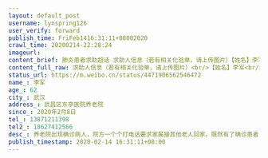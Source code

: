 ```yaml
---
layout: default_post
username: lynspring126
user_verify: forward
publish_time: FriFeb1416:31:11+08002020
crawl_time: 20200214-22:28:24
imageurl: 
content_brief: 肺炎患者求助超话 求助人信息（若有相关化验单，请上传图片）【姓名】李军【年龄】62【所在城市】武汉【所在小区、社区】武昌区东亭医院养老院【患病时间】2020年2月8日【联系方式】13871211398【其他紧急联系人】18627412566【病情描述】 养老院出现确诊病人，院方一个个打电话要求家属接 ...全文
content_full_raw: 求助人信息（若有相关化验单，请上传图片）<br/>【姓名】李军<br/>【年龄】62<br/>【所在城市】武汉<br/>【所在小区、社区】武昌区东亭医院养老院<br/>【患病时间】2020年2月8日<br/>【联系方式】13871211398<br/>【其他紧急联系人】18627412566<br/>【病情描述】养老院出现确诊病人，院方一个个打电话要求家属接其他老人回家。既然有了确诊患者，养老院其余老人、工作人员在没有任何防护的情况下，都属于密切接触者，养老院此种做法极其不负责任，相当于任由潜在病毒携带者散布到众多家庭、社区。武汉现在封城，且不说没有私家车的家庭根本无法完成接老人回家的要求，即使有车，把老人接回家去让更大一家子都变成密切接触者吗？！质疑养老院工作人员时，只得到一句生硬的答复：我只负责传达，其余的你们自己看着办。出现这种情况，作为家人的我们也万分揪心，希望政府能够安排好东亭养老院老人们后续的隔离生活，不要任由病毒感染到更多无辜的老人。
status_url: https://m.weibo.cn/status/4471906562546472
name_: 李军
age_: 62
city_: 武汉
address_: 武昌区东亭医院养老院
since_: 2020年2月8日
tel_: 13871211398
tel2_: 18627412566
desc_: 养老院出现确诊病人，院方一个个打电话要求家属接其他老人回家。既然有了确诊患者，养老院其余老人、工作人员在没有任何防护的情况下，都属于密切接触者，养老院此种做法极其不负责任，相当于任由潜在病毒携带者散布到众多家庭、社区。武汉现在封城，且不说没有私家车的家庭根本无法完成接老人回家的要求，即使有车，把老人接回家去让更大一家子都变成密切接触者吗？！质疑养老院工作人员时，只得到一句生硬的答复我只负责传达，其余的你们自己看着办。出现这种情况，作为家人的我们也万分揪心，希望政府能够安排好东亭养老院老人们后续的隔离生活，不要任由病毒感染到更多无辜的老人。
publish_timestamp: 2020-02-14 16:31:11+08:00
---
```

